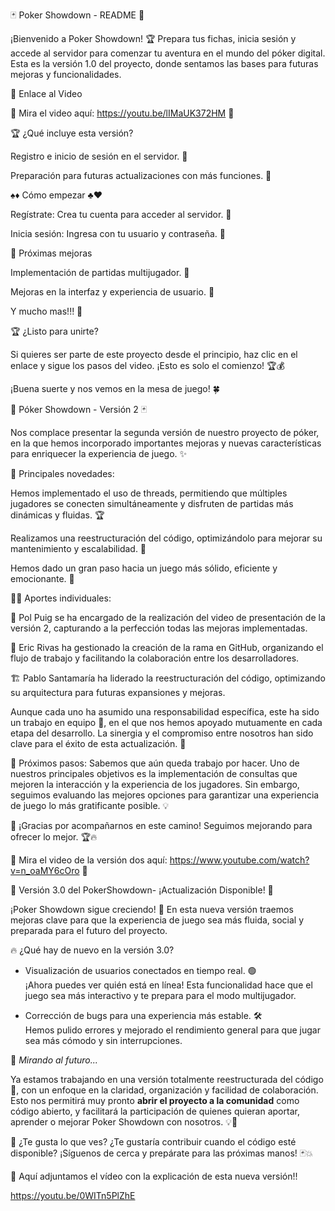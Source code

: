 🃏 Poker Showdown - README 🎰

¡Bienvenido a Poker Showdown! 🏆 Prepara tus fichas, inicia sesión y accede al servidor para comenzar tu aventura en el mundo del póker digital. Esta es la versión 1.0 del proyecto, donde sentamos las bases para futuras mejoras y funcionalidades.

🎥 Enlace al Video

🔗 Mira el video aquí: https://youtu.be/lIMaUK372HM 🔗

🏆 ¿Qué incluye esta versión?

Registro e inicio de sesión en el servidor. 🔑

Preparación para futuras actualizaciones con más funciones. 🔄

♠️♦️ Cómo empezar ♣️♥️

Regístrate: Crea tu cuenta para acceder al servidor. 📝

Inicia sesión: Ingresa con tu usuario y contraseña. 🔐

🎩 Próximas mejoras

Implementación de partidas multijugador. 👥

Mejoras en la interfaz y experiencia de usuario. 🎨

Y mucho mas!!! 🚀

🏆 ¿Listo para unirte?

Si quieres ser parte de este proyecto desde el principio, haz clic en el enlace y sigue los pasos del video. ¡Esto es solo el comienzo! 🏆💰

¡Buena suerte y nos vemos en la mesa de juego! 🍀






🎰 Póker Showdown - Versión 2 🃏

Nos complace presentar la segunda versión de nuestro proyecto de póker, en la que hemos incorporado importantes mejoras y nuevas características para enriquecer la experiencia de juego. ✨

🚀 Principales novedades:

Hemos implementado el uso de threads, permitiendo que múltiples jugadores se conecten simultáneamente y disfruten de partidas más dinámicas y fluidas. 🏆

Realizamos una reestructuración del código, optimizándolo para mejorar su mantenimiento y escalabilidad. 🔧

Hemos dado un gran paso hacia un juego más sólido, eficiente y emocionante. 🎲

👨‍💻 Aportes individuales:

🎥 Pol Puig se ha encargado de la realización del video de presentación de la versión 2, capturando a la perfección todas las mejoras implementadas.

🌿 Eric Rivas ha gestionado la creación de la rama en GitHub, organizando el flujo de trabajo y facilitando la colaboración entre los desarrolladores.

🏗️ Pablo Santamaría ha liderado la reestructuración del código, optimizando su arquitectura para futuras expansiones y mejoras.

Aunque cada uno ha asumido una responsabilidad específica, este ha sido un trabajo en equipo 🤝, en el que nos hemos apoyado mutuamente en cada etapa del desarrollo. La sinergia y el compromiso entre nosotros han sido clave para el éxito de esta actualización. 🎯

🔮 Próximos pasos:
Sabemos que aún queda trabajo por hacer. Uno de nuestros principales objetivos es la implementación de consultas que mejoren la interacción y la experiencia de los jugadores. Sin embargo, seguimos evaluando las mejores opciones para garantizar una experiencia de juego lo más gratificante posible. 💡

🎊 ¡Gracias por acompañarnos en este camino! Seguimos mejorando para ofrecer lo mejor. 🏆🔥


🔗 Mira el video de la versión dos aquí:  https://www.youtube.com/watch?v=n_oaMY6cOro 🔗






🔔 Versión 3.0 del PokerShowdown- ¡Actualización Disponible! 🔔

¡Poker Showdown sigue creciendo! 💪 En esta nueva versión traemos mejoras clave para que la experiencia de juego sea más fluida, social y preparada para el futuro del proyecto.

🔥 ¿Qué hay de nuevo en la versión 3.0?

- Visualización de usuarios conectados en tiempo real. 🟢  
  ¡Ahora puedes ver quién está en línea! Esta funcionalidad hace que el juego sea más interactivo y te prepara para el modo multijugador.  

- Corrección de bugs para una experiencia más estable. 🛠️  
  Hemos pulido errores y mejorado el rendimiento general para que jugar sea más cómodo y sin interrupciones.


🧠 *Mirando al futuro...*

Ya estamos trabajando en una versión totalmente reestructurada del código 🧱, con un enfoque en la claridad, organización y facilidad de colaboración. Esto nos permitirá muy pronto **abrir el proyecto a la comunidad** como código abierto, y facilitará la participación de quienes quieran aportar, aprender o mejorar Poker Showdown con nosotros. 💡🤝

💬 ¿Te gusta lo que ves? ¿Te gustaría contribuir cuando el código esté disponible? ¡Síguenos de cerca y prepárate para las próximas manos! 🃏💥

🔗 Aquí adjuntamos el vídeo con la explicación de esta nueva versión!! 

https://youtu.be/0WITn5PlZhE

